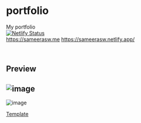 # portfolio
 My portfolio <br>
[![Netlify Status](https://api.netlify.com/api/v1/badges/599fc819-e77e-4d57-98c3-a65bfe2c064d/deploy-status)](https://app.netlify.com/sites/sameersw/deploys) <br>
https://sameerasw.me
https://sameerasw.netlify.app/

<br>
<h2> Preview </h2>

![image](https://github.com/sameerasw/portfolio/blob/5a1f0b1dbb8ca089f94bce522791ed772efe4a29/repo-data/demo.gif)
---
![image](https://user-images.githubusercontent.com/68902530/230754483-25e080d7-1b0f-4220-a3cf-37b88d129658.png)

[Template](https://bootstrapmade.com/free-html-bootstrap-template-my-resume/)
